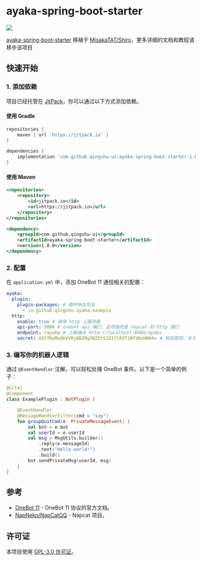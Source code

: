 
# ayaka-spring-boot-starter

[![](https://jitpack.io/v/qingshu-ui/ayaka-spring-boot-starter.svg)](https://jitpack.io/#qingshu-ui/ayaka-spring-boot-starter)

[ayaka-spring-boot-starter]() 移植于 [MisakaTAT/Shiro](https://github.com/MisakaTAT/Shiro)，更多详细的文档和教程请移步该项目



## 快速开始

### 1. 添加依赖

项目已经托管在 [JitPack](https://jitpack.io)，你可以通过以下方式添加依赖。

#### 使用 Gradle
```groovy
repositories {
    maven { url 'https://jitpack.io' }
}

dependencies {
    implementation 'com.github.qingshu-ui:ayaka-spring-boot-starter:1.0.0'
}
```

#### 使用 Maven
```xml
<repositories>
    <repository>
        <id>jitpack.io</id>
        <url>https://jitpack.io</url>
    </repository>
</repositories>

<dependency>
    <groupId>com.github.qingshu-ui</groupId>
    <artifactId>ayaka-spring-boot-starter</artifactId>
    <version>1.0.0</version>
</dependency>
```

### 2. 配置

在 `application.yml` 中，添加 OneBot 11 通信相关的配置：

```yaml
ayaka:
  plugin:
    plugin-packages: # 插件所在包名
      - io.github.qingshu.ayaka.example
  http:
    enable: true # 请用 http 上报功能
    api-port: 5800 # onebot api 端口，此项指的是 napcat 的 http 端口
    endpoint: /ayaka # 上报端点 http://localhost:8080/ayaka
    secret: U1FfRzMxQkVvRjBBZ0g5N25tS3Z1YlR3T1NTd0xHNk0= # 校验密钥，关于此配置的详细说明请查看 onebot-11 文档
```

### 3. 编写你的机器人逻辑

通过 `@EventHandler` 注解，可以轻松处理 OneBot 事件。以下是一个简单的例子：

```kotlin
@Slf4j
@Component
class ExamplePlugin : BotPlugin {

    @EventHandler
    @MessageHandlerFilter(cmd = "say")
    fun groupQuitCmd(e: PrivateMessageEvent) {
        val bot = e.bot
        val userId = e.userId
        val msg = MsgUtils.builder()
        	.reply(e.messageId)
        	.text("Hello world!")
        	.build()
        bot.sendPrivateMsg(userId, msg)
    }
}
```



## 参考

- [OneBot 11](https://github.com/botuniverse/onebot-11) - OneBot 11 协议的官方文档。
- [NapNeko/NapCatQQ](https://github.com/NapNeko/NapCatQQ) - Napcat 项目。

## 许可证

本项目使用 [GPL-3.0 许可证](https://github.com/qingshu-ui/example-ayaka/blob/master/LICENSE)。
